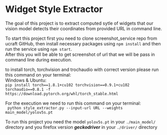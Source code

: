 # Widget Style Extractor 

The goal of this project is to extract computed sytle of widgets that our vision model detects their coordinates from
provided URL in command line.

To start this project first you need to clone screenshot_service repo from ucraft GitHub, then install necessary packages
using `npm install` and then run the service using `npm start`. \
After this you will be able to get screenshot of url that we will be pass in command line during execution.

to install torch, torchvision and trochaudio with correct version please run this command on your terminal: \
Windows & Ubuntu: \
`pip install torch==1.8.1+cu102 torchvision==0.9.1+cu102 torchaudio==0.8.1 -f https://download.pytorch.org/whl/torch_stable.html`

For the execution we need to run this command on your terminal: \
` python style_extractor.py --input-url URL --weights main_model/yolov5s.pt`

To run this project you need the model `yolov5s.pt` in your `./main_model/` directory and you firefox version _**geckodriver**_
in your `./driver/` directory
